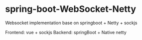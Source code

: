 # spring-boot-WebSocket-Netty
Websocket implementation base on springboot + Netty + sockjs

Frontend: vue + sockjs
Backend: springBoot + Native netty 


